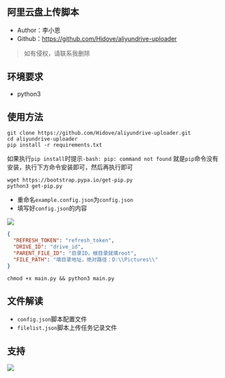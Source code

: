 ## 阿里云盘上传脚本

* Author：李小恩
* Github：https://github.com/Hidove/aliyundrive-uploader

> 如有侵权，请联系我删除

## 环境要求
* python3

## 使用方法

```shell
git clone https://github.com/Hidove/aliyundrive-uploader.git
cd aliyundrive-uploader
pip install -r requirements.txt
```

如果执行`pip install`时提示`-bash: pip: command not found`
就是`pip`命令没有安装，执行下方命令安装即可，然后再执行即可

```shell
wget https://bootstrap.pypa.io/get-pip.py
python3 get-pip.py
```

* 重命名`example.config.json`为`config.json`
* 填写好`config.json`的内容

![](https://z3.ax1x.com/2021/03/26/6XhFqx.png)

```json
{
  "REFRESH_TOKEN": "refresh_token",
  "DRIVE_ID": "drive_id",
  "PARENT_FILE_ID": "目录ID，根目录就填root",
  "FILE_PATH": "填目录地址，绝对路径：D:\\Pictures\\"
}
```
```shell
chmod +x main.py && python3 main.py
```

## 文件解读

* `config.json`脚本配置文件
* `filelist.json`脚本上传任务记录文件

## 支持

![](https://z3.ax1x.com/2021/03/26/6Xh5ex.md.png)